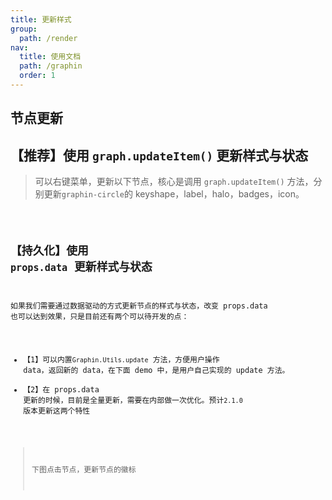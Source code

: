 ```yaml
---
title: 更新样式
group:
  path: /render
nav:
  title: 使用文档
  path: /graphin
  order: 1
---
```


## 节点更新

## 【推荐】使用 `graph.updateItem()` 更新样式与状态

> 可以右键菜单，更新以下节点，核心是调用 `graph.updateItem()` 方法，分别更新`graphin-circle`的 keyshape，label，halo，badges，icon。

<code src='./node.tsx'>

## 【持久化】使用 `props.data` 更新样式与状态

如果我们需要通过数据驱动的方式更新节点的样式与状态，改变 props.data 也可以达到效果，只是目前还有两个可以待开发的点：

- 【1】可以内置`Graphin.Utils.update` 方法，方便用户操作 data，返回新的 data，在下面 demo 中，是用户自己实现的 update 方法。
- 【2】在 props.data 更新的时候，目前是全量更新，需要在内部做一次优化。预计`2.1.0` 版本更新这两个特性

> 下图点击节点，更新节点的徽标

<code src='./state.tsx'>
